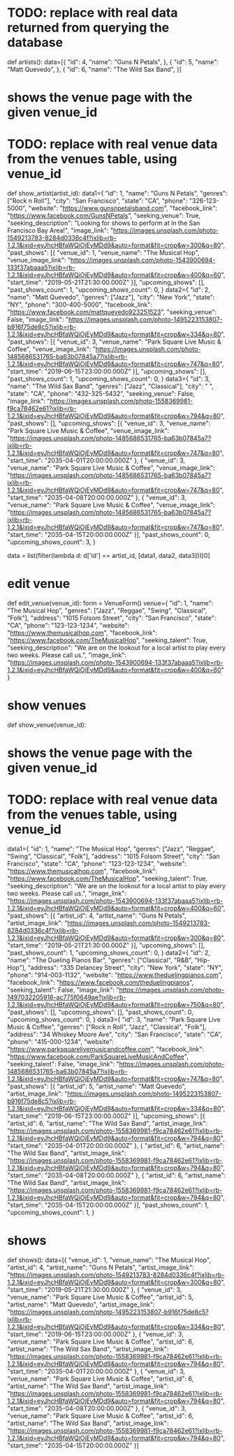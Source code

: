   # TODO: replace with real data returned from querying the database
def artists():
  data=[{
    "id": 4,
    "name": "Guns N Petals",
  }, {
    "id": 5,
    "name": "Matt Quevedo",
  }, {
    "id": 6,
    "name": "The Wild Sax Band",
  }]


  # shows the venue page with the given venue_id
  # TODO: replace with real venue data from the venues table, using venue_id
def show_artist(artist_id):
  data1={
    "id": 1,
    "name": "Guns N Petals",
    "genres": ["Rock n Roll"],
    "city": "San Francisco",
    "state": "CA",
    "phone": "326-123-5000",
    "website": "https://www.gunsnpetalsband.com",
    "facebook_link": "https://www.facebook.com/GunsNPetals",
    "seeking_venue": True,
    "seeking_description": "Looking for shows to perform at in the San Francisco Bay Area!",
    "image_link": "https://images.unsplash.com/photo-1549213783-8284d0336c4f?ixlib=rb-1.2.1&ixid=eyJhcHBfaWQiOjEyMDd9&auto=format&fit=crop&w=300&q=80",
    "past_shows": [{
      "venue_id": 1,
      "venue_name": "The Musical Hop",
      "venue_image_link": "https://images.unsplash.com/photo-1543900694-133f37abaaa5?ixlib=rb-1.2.1&ixid=eyJhcHBfaWQiOjEyMDd9&auto=format&fit=crop&w=400&q=60",
      "start_time": "2019-05-21T21:30:00.000Z"
    }],
    "upcoming_shows": [],
    "past_shows_count": 1,
    "upcoming_shows_count": 0,
  }
  data2={
    "id": 2,
    "name": "Matt Quevedo",
    "genres": ["Jazz"],
    "city": "New York",
    "state": "NY",
    "phone": "300-400-5000",
    "facebook_link": "https://www.facebook.com/mattquevedo923251523",
    "seeking_venue": False,
    "image_link": "https://images.unsplash.com/photo-1495223153807-b916f75de8c5?ixlib=rb-1.2.1&ixid=eyJhcHBfaWQiOjEyMDd9&auto=format&fit=crop&w=334&q=80",
    "past_shows": [{
      "venue_id": 3,
      "venue_name": "Park Square Live Music & Coffee",
      "venue_image_link": "https://images.unsplash.com/photo-1485686531765-ba63b07845a7?ixlib=rb-1.2.1&ixid=eyJhcHBfaWQiOjEyMDd9&auto=format&fit=crop&w=747&q=80",
      "start_time": "2019-06-15T23:00:00.000Z"
    }],
    "upcoming_shows": [],
    "past_shows_count": 1,
    "upcoming_shows_count": 0,
  }
  data3={
    "id": 3,
    "name": "The Wild Sax Band",
    "genres": ["Jazz", "Classical"],
    "city": " ",
    "state": "CA",
    "phone": "432-325-5432",
    "seeking_venue": False,
    "image_link": "https://images.unsplash.com/photo-1558369981-f9ca78462e61?ixlib=rb-1.2.1&ixid=eyJhcHBfaWQiOjEyMDd9&auto=format&fit=crop&w=794&q=80",
    "past_shows": [],
    "upcoming_shows": [{
      "venue_id": 3,
      "venue_name": "Park Square Live Music & Coffee",
      "venue_image_link": "https://images.unsplash.com/photo-1485686531765-ba63b07845a7?ixlib=rb-1.2.1&ixid=eyJhcHBfaWQiOjEyMDd9&auto=format&fit=crop&w=747&q=80",
      "start_time": "2035-04-01T20:00:00.000Z"
    }, {
      "venue_id": 3,
      "venue_name": "Park Square Live Music & Coffee",
      "venue_image_link": "https://images.unsplash.com/photo-1485686531765-ba63b07845a7?ixlib=rb-1.2.1&ixid=eyJhcHBfaWQiOjEyMDd9&auto=format&fit=crop&w=747&q=80",
      "start_time": "2035-04-08T20:00:00.000Z"
    }, {
      "venue_id": 3,
      "venue_name": "Park Square Live Music & Coffee",
      "venue_image_link": "https://images.unsplash.com/photo-1485686531765-ba63b07845a7?ixlib=rb-1.2.1&ixid=eyJhcHBfaWQiOjEyMDd9&auto=format&fit=crop&w=747&q=80",
      "start_time": "2035-04-15T20:00:00.000Z"
    }],
    "past_shows_count": 0,
    "upcoming_shows_count": 3,
  }

data = list(filter(lambda d: d['id'] == artist_id, [data1, data2, data3]))[0]

# edit venue
def edit_venue(venue_id):
  form = VenueForm()
  venue={
    "id": 1,
    "name": "The Musical Hop",
    "genres": ["Jazz", "Reggae", "Swing", "Classical", "Folk"],
    "address": "1015 Folsom Street",
    "city": "San Francisco",
    "state": "CA",
    "phone": "123-123-1234",
    "website": "https://www.themusicalhop.com",
    "facebook_link": "https://www.facebook.com/TheMusicalHop",
    "seeking_talent": True,
    "seeking_description": "We are on the lookout for a local artist to play every two weeks. Please call us.",
    "image_link": "https://images.unsplash.com/photo-1543900694-133f37abaaa5?ixlib=rb-1.2.1&ixid=eyJhcHBfaWQiOjEyMDd9&auto=format&fit=crop&w=400&q=60"
  }

  # show venues
  def show_venue(venue_id):
  # shows the venue page with the given venue_id
  # TODO: replace with real venue data from the venues table, using venue_id
  data1={
    "id": 1,
    "name": "The Musical Hop",
    "genres": ["Jazz", "Reggae", "Swing", "Classical", "Folk"],
    "address": "1015 Folsom Street",
    "city": "San Francisco",
    "state": "CA",
    "phone": "123-123-1234",
    "website": "https://www.themusicalhop.com",
    "facebook_link": "https://www.facebook.com/TheMusicalHop",
    "seeking_talent": True,
    "seeking_description": "We are on the lookout for a local artist to play every two weeks. Please call us.",
    "image_link": "https://images.unsplash.com/photo-1543900694-133f37abaaa5?ixlib=rb-1.2.1&ixid=eyJhcHBfaWQiOjEyMDd9&auto=format&fit=crop&w=400&q=60",
    "past_shows": [{
      "artist_id": 4,
      "artist_name": "Guns N Petals",
      "artist_image_link": "https://images.unsplash.com/photo-1549213783-8284d0336c4f?ixlib=rb-1.2.1&ixid=eyJhcHBfaWQiOjEyMDd9&auto=format&fit=crop&w=300&q=80",
      "start_time": "2019-05-21T21:30:00.000Z"
    }],
    "upcoming_shows": [],
    "past_shows_count": 1,
    "upcoming_shows_count": 0,
  }
  data2={
    "id": 2,
    "name": "The Dueling Pianos Bar",
    "genres": ["Classical", "R&B", "Hip-Hop"],
    "address": "335 Delancey Street",
    "city": "New York",
    "state": "NY",
    "phone": "914-003-1132",
    "website": "https://www.theduelingpianos.com",
    "facebook_link": "https://www.facebook.com/theduelingpianos",
    "seeking_talent": False,
    "image_link": "https://images.unsplash.com/photo-1497032205916-ac775f0649ae?ixlib=rb-1.2.1&ixid=eyJhcHBfaWQiOjEyMDd9&auto=format&fit=crop&w=750&q=80",
    "past_shows": [],
    "upcoming_shows": [],
    "past_shows_count": 0,
    "upcoming_shows_count": 0,
  }
  data3={
    "id": 3,
    "name": "Park Square Live Music & Coffee",
    "genres": ["Rock n Roll", "Jazz", "Classical", "Folk"],
    "address": "34 Whiskey Moore Ave",
    "city": "San Francisco",
    "state": "CA",
    "phone": "415-000-1234",
    "website": "https://www.parksquarelivemusicandcoffee.com",
    "facebook_link": "https://www.facebook.com/ParkSquareLiveMusicAndCoffee",
    "seeking_talent": False,
    "image_link": "https://images.unsplash.com/photo-1485686531765-ba63b07845a7?ixlib=rb-1.2.1&ixid=eyJhcHBfaWQiOjEyMDd9&auto=format&fit=crop&w=747&q=80",
    "past_shows": [{
      "artist_id": 5,
      "artist_name": "Matt Quevedo",
      "artist_image_link": "https://images.unsplash.com/photo-1495223153807-b916f75de8c5?ixlib=rb-1.2.1&ixid=eyJhcHBfaWQiOjEyMDd9&auto=format&fit=crop&w=334&q=80",
      "start_time": "2019-06-15T23:00:00.000Z"
    }],
    "upcoming_shows": [{
      "artist_id": 6,
      "artist_name": "The Wild Sax Band",
      "artist_image_link": "https://images.unsplash.com/photo-1558369981-f9ca78462e61?ixlib=rb-1.2.1&ixid=eyJhcHBfaWQiOjEyMDd9&auto=format&fit=crop&w=794&q=80",
      "start_time": "2035-04-01T20:00:00.000Z"
    }, {
      "artist_id": 6,
      "artist_name": "The Wild Sax Band",
      "artist_image_link": "https://images.unsplash.com/photo-1558369981-f9ca78462e61?ixlib=rb-1.2.1&ixid=eyJhcHBfaWQiOjEyMDd9&auto=format&fit=crop&w=794&q=80",
      "start_time": "2035-04-08T20:00:00.000Z"
    }, {
      "artist_id": 6,
      "artist_name": "The Wild Sax Band",
      "artist_image_link": "https://images.unsplash.com/photo-1558369981-f9ca78462e61?ixlib=rb-1.2.1&ixid=eyJhcHBfaWQiOjEyMDd9&auto=format&fit=crop&w=794&q=80",
      "start_time": "2035-04-15T20:00:00.000Z"
    }],
    "past_shows_count": 1,
    "upcoming_shows_count": 1,
  }

  # shows
  def shows():
  data=[{
    "venue_id": 1,
    "venue_name": "The Musical Hop",
    "artist_id": 4,
    "artist_name": "Guns N Petals",
    "artist_image_link": "https://images.unsplash.com/photo-1549213783-8284d0336c4f?ixlib=rb-1.2.1&ixid=eyJhcHBfaWQiOjEyMDd9&auto=format&fit=crop&w=300&q=80",
    "start_time": "2019-05-21T21:30:00.000Z"
  }, {
    "venue_id": 3,
    "venue_name": "Park Square Live Music & Coffee",
    "artist_id": 5,
    "artist_name": "Matt Quevedo",
    "artist_image_link": "https://images.unsplash.com/photo-1495223153807-b916f75de8c5?ixlib=rb-1.2.1&ixid=eyJhcHBfaWQiOjEyMDd9&auto=format&fit=crop&w=334&q=80",
    "start_time": "2019-06-15T23:00:00.000Z"
  }, {
    "venue_id": 3,
    "venue_name": "Park Square Live Music & Coffee",
    "artist_id": 6,
    "artist_name": "The Wild Sax Band",
    "artist_image_link": "https://images.unsplash.com/photo-1558369981-f9ca78462e61?ixlib=rb-1.2.1&ixid=eyJhcHBfaWQiOjEyMDd9&auto=format&fit=crop&w=794&q=80",
    "start_time": "2035-04-01T20:00:00.000Z"
  }, {
    "venue_id": 3,
    "venue_name": "Park Square Live Music & Coffee",
    "artist_id": 6,
    "artist_name": "The Wild Sax Band",
    "artist_image_link": "https://images.unsplash.com/photo-1558369981-f9ca78462e61?ixlib=rb-1.2.1&ixid=eyJhcHBfaWQiOjEyMDd9&auto=format&fit=crop&w=794&q=80",
    "start_time": "2035-04-08T20:00:00.000Z"
  }, {
    "venue_id": 3,
    "venue_name": "Park Square Live Music & Coffee",
    "artist_id": 6,
    "artist_name": "The Wild Sax Band",
    "artist_image_link": "https://images.unsplash.com/photo-1558369981-f9ca78462e61?ixlib=rb-1.2.1&ixid=eyJhcHBfaWQiOjEyMDd9&auto=format&fit=crop&w=794&q=80",
    "start_time": "2035-04-15T20:00:00.000Z"
  }]